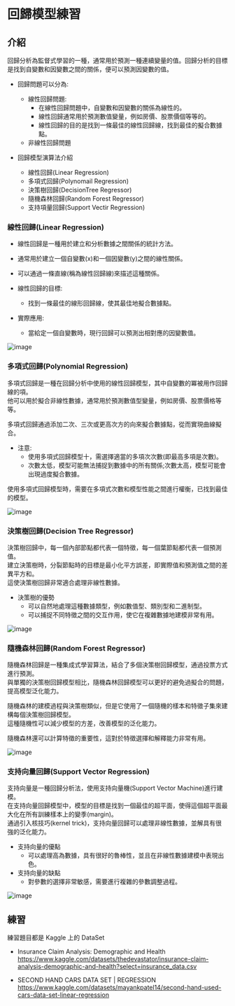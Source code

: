 # 回歸模型練習

## 介紹

回歸分析為監督式學習的一種，通常用於預測一種連續變量的值。回歸分析的目標是找到自變數和因變數之間的關係，便可以預測因變數的值。

- 回歸問題可以分為:

  - 線性回歸問題:
    - 在線性回歸問題中，自變數和因變數的關係為線性的。<br>
    - 線性回歸通常用於預測數值變量，例如房價、股票價個等等的。<br>
    - 線性回歸的目的是找到一條最佳的線性回歸線，找到最佳的擬合數據點。
  - 非線性回歸問題

- 回歸模型演算法介紹
  - 線性回歸(Linear Regression)
  - 多項式回歸(Polynomail Regression)
  - 決策樹回歸(DecisionTree Regressor)
  - 隨機森林回歸(Random Forest Regressor)
  - 支持項量回歸(Support Vectir Regression)

### 線性回歸(Linear Regression)

- 線性回歸是一種用於建立和分析數據之間關係的統計方法。
- 通常用於建立一個自變數(x)和一個因變數(y)之間的線性關係。
- 可以通過一條直線(稱為線性回歸線)來描述這種關係。

- 線性回歸的目標:

  - 找到一條最佳的線形回歸線，使其最佳地擬合數據點。

- 實際應用:
  - 當給定一個自變數時，現行回歸可以預測出相對應的因變數值。

![image](https://github.com/kaiser7410/ML-DL/blob/main/img/%E7%B7%9A%E6%80%A7.png)

### 多項式回歸(Polynomial Regression)

多項式回歸是一種在回歸分析中使用的線性回歸模型，其中自變數的冪被用作回歸線的項。<br>
他可以用於擬合非線性數據，通常用於預測數值型變量，例如房價、股票價格等等。

多項式回歸通過添加二次、三次或更高次方的向來擬合數據點，從而實現曲線擬合。

- 注意:
  - 使用多項式回歸模型十，需選擇適當的多項次次數(即最高多項是次數)。
  - 次數太低，模型可能無法捕捉到數據中的所有關係;次數太高，模型可能會出現過度擬合數據。

使用多項式回歸模型時，需要在多項式次數和模型性能之間進行權衡，已找到最佳的模型。

![image](https://github.com/kaiser7410/ML-DL/blob/main/img/%E5%A4%9A%E9%A0%85%E5%BC%8F.png)

### 決策樹回歸(Decision Tree Regressor)

決策樹回歸中，每一個內部節點都代表一個特徵，每一個葉節點都代表一個預測值。<br>
建立決策樹時，分裂節點時的目標是最小化平方誤差，即實際值和預測值之間的差異平方和。<br>
這使決策樹回歸非常適合處理非線性數據。

- 決策樹的優勢
  - 可以自然地處理這種數據類型，例如數值型、類別型和二進制型。
  - 可以捕捉不同特徵之間的交互作用，使它在複雜數據地建模非常有用。

![image](https://github.com/kaiser7410/ML-DL/blob/main/img/%E6%B1%BA%E7%AD%96%E6%A8%B9.png)

### 隨機森林回歸(Random Forest Regressor)

隨機森林回歸是一種集成式學習算法，結合了多個決策樹回歸模型，通過投票方式進行預測。<br>
與單獨的決策樹回歸模型相比，隨機森林回歸模型可以更好的避免過擬合的問題，提高模型泛化能力。

隨機森林的建模過程與決策樹類似，但是它使用了一個隨機的樣本和特徵子集來建構每個決策樹回歸模型。<br>
這種隨機性可以減少模型的方差，改善模型的泛化能力。

隨機森林還可以計算特徵的重要性，這對於特徵選擇和解釋能力非常有用。

![image](https://github.com/kaiser7410/ML-DL/blob/main/img/%E9%9A%A8%E6%A9%9F%E6%A3%AE%E6%9E%97.png)

### 支持向量回歸(Support Vector Regression)

支持向量是一種回歸分析法，使用支持向量機(Support Vector Machine)進行建模。<br>
在支持向量回歸模型中，模型的目標是找到一個最佳的超平面，使得這個超平面最大化在所有訓練樣本上的變季(margin)。<br>
通過引入核技巧(kernel trick)，支持向量回歸可以處理非線性數據，並解具有很強的泛化能力。

- 支持向量的優點
  - 可以處理高為數據，具有很好的魯棒性，並且在非線性數據建模中表現出色。
- 支持向量的缺點
  - 對參數的選擇非常敏感，需要進行複雜的參數調整過程。

![image](https://github.com/kaiser7410/ML-DL/blob/main/img/%E6%94%AF%E6%8C%81%E5%90%91%E9%87%8F.png)

## 練習

練習題目都是 Kaggle 上的 DataSet

- Insurance Claim Analysis: Demographic and Health<br>
  https://www.kaggle.com/datasets/thedevastator/insurance-claim-analysis-demographic-and-health?select=insurance_data.csv

- SECOND HAND CARS DATA SET | REGRESSION<br>
  https://www.kaggle.com/datasets/mayankpatel14/second-hand-used-cars-data-set-linear-regression

